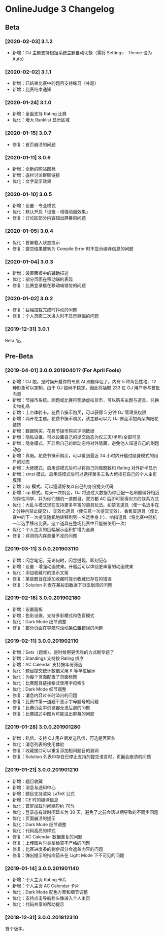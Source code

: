 # OnlineJudge 3 Changelog

## Beta

### [2020-02-03] 3.1.2

- 新增：OJ 主题支持根据系统主题自动切换（需将 Settings - Theme 设为 Auto）

### [2020-02-02] 3.1.1

- 新增：已结束比赛中的题目支持练习（补题）
- 新增：比赛结束通知

### [2020-01-24] 3.1.0

- 新增：全面支持 Rating 比赛
- 优化：增大 Ranklist 显示区域

### [2020-01-15] 3.0.7

- 修复：首页崩溃的问题

### [2020-01-11] 3.0.6

- 新增：全新的网站图标
- 新增：底栏讨论群聊链接
- 优化：文字显示效果

### [2020-01-10] 3.0.5

- 新增：设置 - 专业模式
- 优化：默认开启「设置 - 增强动画效果」
- 修复：讨论区部分内容超出屏幕的问题

### [2020-01-05] 3.0.4

- 优化：首屏载入状态提示
- 修复：提交结果被判为 Compile Error 时不显示编译信息的问题

### [2020-01-04] 3.0.3

- 新增：设置面板中的辅助描述
- 优化：部分页面在移动端的表现
- 修复：比赛登录框在移动端错位的问题

### [2020-01-02] 3.0.2

- 修复：巨幅加载完成时抖动的问题
- 修复：个人页面二次进入时不显示巨幅的问题

### [2019-12-31] 3.0.1

Beta 版。

## Pre-Beta

### [2019-04-01] 3.0.0.20190401? (For April Fools)

- 新增：OJ 娘。是时候开启你的专属 AI 刷题伴侣了。内有 5 种角色性格、12 种形象可以定制。由于 OJ 娘尚不稳定，因此将抽取 233 位 OJ 用户参与首批内测
- 新增：节操币系统。刷题或比赛将奖励虚拟货币，可以购买主题与道具、兑换实物礼品
- 新增：上帝体验卡。花费节操币购买，可以获得 5 分钟 OJ 管理员权限
- 新增：两开花主题。花费节操币购买，该主题可以为 OJ 界面添加两朵向阳花装饰
- 新增：数据购买。花费节操币购买评测数据
- 新增：隐私设置。可以设置自己的提交动态为仅三天/半年/全部可见
- 新增：隐身模式。开启后自己的新动态将对外隐藏，避免他人知道自己的刷题动态
- 新增：真眼。花费节操币购买，可以看到最近 24 小时内开启过隐身模式的用户的动态
- 新增：大佬模式。启用该模式后可以将自己的做题数和 Rating 对外折半显示
- 新增：xmsl 模式。启用该模式后可以选择至多三名大佬挂在自己的个人主页膜拜
- 新增：py 模式。可以邀请好友以自己的身份提交代码
- 新增：cp 模式。每天一次机会，OJ 将通过大数据为你匹配一名刷题偏好相近的异性同学，并为你们随机一道题目，双方都 AC 后即可获得对方的联系方式
- 优化：大乱斗模式现在支持更多丰富的道具玩法。如禁言道具（使一名选手在 2 分钟内禁止提交）、无效化道具（使任意一次提交无效）、香蕉皮道具（使比赛中的下一次提交随机地转移到另一名选手身上）、响指道具（将比赛中随机一半选手移出比赛。这个道具在整场比赛中只能被使用一次）
- 优化：个人主页的巨幅展示面积扩增为全屏
- 修复：评测机内存测量不准的问题

### [2019-03-11] 3.0.0.201903110

- 新增：闪念笔记。无论何时，闪念迸现，即刻记存
- 新增：设置 - 增强动画效果。开启后可以体验更丰富的动画效果
- 优化：添加收藏时的提示文案
- 修复：某些题目在添加收藏时提示收藏已存在的错误
- 修复：Solution 列表在某些旧数据下页面崩溃的问题

### [2019-02-18] 3.0.0.201902180

- 新增：设置面板
- 新增：色彩设置。支持多彩模式和色盲模式
- 优化：Dark Mode 细节调整
- 修复：部分页面在导航时滚动条位置错误的问题

### [2019-02-11] 3.0.0.201902110

- 新增：Sets（题集）。是时候用更优雅的方式刷专题了
- 新增：Standings 支持按 Rating 排序
- 新增：AC Calendar 支持按年份筛选
- 优化：题目提交统计数值采用 K 等单位展示
- 优化：为每个页面配置了页面标题
- 优化：比赛题目链接格式使用字母索引
- 优化：Dark Mode 细节调整
- 修复：消息内容过长时溢出的问题
- 修复：比赛中第一道题不显示字母题号的问题
- 修复：比赛页面中浏览器无法后退的问题
- 修复：比赛描述中图片可能溢出屏幕的问题

### [2019-01-28] 3.0.0.201901280

- 新增：私信。支持 OJ 用户间发送私信，可选是否匿名
- 优化：消息列表的使用体验
- 修复：收藏接口可以重复添加相同题目的漏洞
- 修复：Solution 列表中存在已停止支持的提交语言时，页面会崩溃的问题

### [2019-01-21] 3.0.0.201901210

- 新增：题目收藏
- 新增：消息与通知中心
- 新增：题目支持渲染 LaTeX 公式
- 新增：CE 时的编译信息
- 优化：首屏加载时间缩短约 70%
- 优化：登录态有效时间延长为 30 天，避免了之前会话过期导致的不同步问题
- 优化：页面崩溃的提示
- 优化：Dark Mode 细节调整
- 优化：代码高亮的样式
- 修复：AC Calendar 数据重复的问题
- 修复：上传图片时类型检查不严格的问题
- 修复：比赛进度条的剩余部分会遮盖内容的问题
- 修复：弹出提示的指向箭头在 Light Mode 下不可见的问题

### [2019-01-14] 3.0.0.201901140

- 新增：个人主页 Rating 卡片
- 新增：个人主页 AC Calendar 卡片
- 优化：Dark Mode 配色方案和细节调整
- 优化：支持点击导航栏头像进入个人主页
- 优化：代码共享的帮助提示

### [2018-12-31] 3.0.0.201812310

首个版本。
